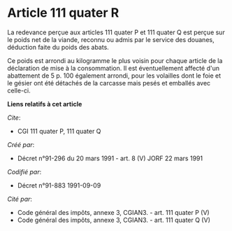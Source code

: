 # Article 111 quater R

La redevance perçue aux articles 111 quater P et 111 quater Q est perçue sur le poids net de la viande, reconnu ou admis par
le service des douanes, déduction faite du poids des abats.

Ce poids est arrondi au kilogramme le plus voisin pour chaque article de la déclaration de mise à la consommation. Il est
éventuellement affecté d'un abattement de 5 p. 100 également arrondi, pour les volailles dont le foie et le gésier ont été
détachés de la carcasse mais pesés et emballés avec celle-ci.

**Liens relatifs à cet article**

_Cite_:

  - CGI 111 quater P, 111 quater Q

_Créé par_:

  - Décret n°91-296 du 20 mars 1991 - art. 8 (V) JORF 22 mars 1991

_Codifié par_:

  - Décret n°91-883 1991-09-09

_Cité par_:

  - Code général des impôts, annexe 3, CGIAN3. - art. 111 quater P (V)
  - Code général des impôts, annexe 3, CGIAN3. - art. 111 quater Q (V)

